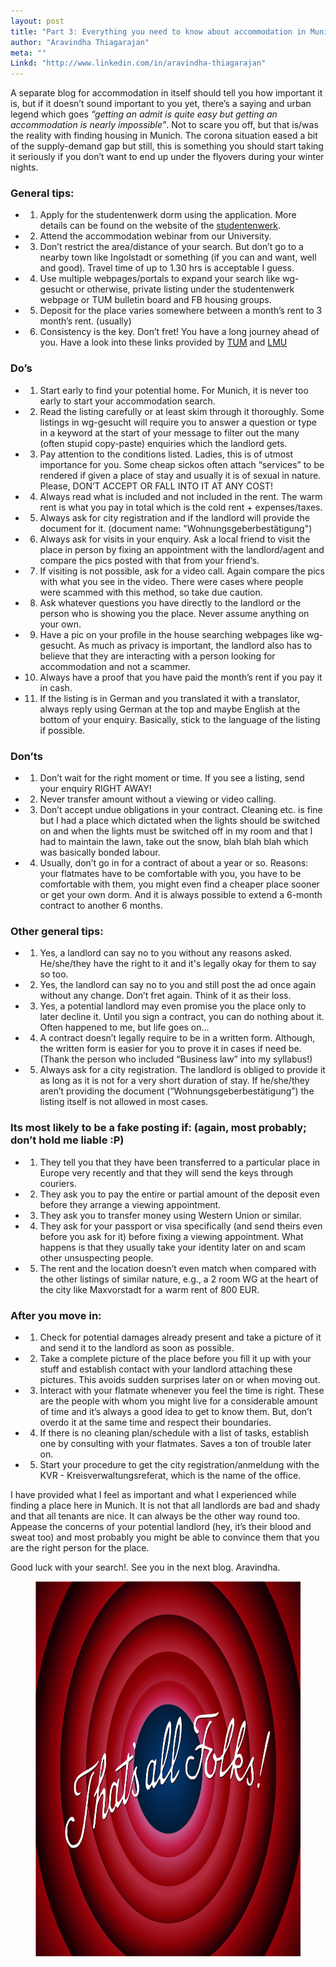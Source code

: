 ```yaml
---
layout: post
title: "Part 3: Everything you need to know about accommodation in Munich"
author: "Aravindha Thiagarajan"
meta: ""
Linkd: "http://www.linkedin.com/in/aravindha-thiagarajan"
---
```


A separate blog for accommodation in itself should tell you how important it is, but if it doesn’t sound important to you yet, there’s a saying and urban legend which goes *“getting an admit is quite easy but getting an accommodation is nearly impossible”*. Not to scare you off, but that is/was the reality with finding housing in Munich. The corona situation eased a bit of the supply-demand gap but still, this is something you should start taking it seriously if you don’t want to end up under the flyovers during your winter nights.


### General tips:

- 1) Apply for the studentenwerk dorm using the application. More details can be found on the website of the [studentenwerk](https://www.studentenwerk-muenchen.de/en/student-accommodation/).

- 2) Attend the accommodation webinar from our University. 

- 3) Don’t restrict the area/distance of your search. But don’t go to a nearby town like Ingolstadt or something (if you can and want, well and good). Travel time of up to 1.30 hrs is acceptable I guess.

- 4) Use multiple webpages/portals to expand your search like wg-gesucht or otherwise, private listing under the studentenwerk webpage or TUM bulletin board and FB housing groups.

- 5) Deposit for the place varies somewhere between a month’s rent to 3 month’s rent. (usually)

- 6) Consistency is the key. Don’t fret! You have a long journey ahead of you. Have a look into these links provided by [TUM](https://www.tum.de/en/university-life/accommodations/) and [LMU](https://www.en.uni-muenchen.de/students/exchange/incomings/austausch_engl/living/accommodation/private_market/index.html)



### Do’s

- 1) Start early to find your potential home. For Munich, it is never too early to start your accommodation search.

- 2) Read the listing carefully or at least skim through it thoroughly. Some listings in wg-gesucht will require you to answer a question or type in a keyword at the start of your message to filter out the many (often stupid copy-paste) enquiries which the landlord gets.

- 3) Pay attention to the conditions listed. Ladies, this is of utmost importance for you. Some cheap sickos often attach “services” to be rendered if given a place of stay and usually it is of sexual in nature. Please, DON’T ACCEPT OR FALL INTO IT AT ANY COST!

- 4) Always read what is included and not included in the rent. The warm rent is what you pay in total which is the cold rent + expenses/taxes.

- 5) Always ask for city registration and if the landlord will provide the document for it. (document name: "Wohnungsgeberbestätigung")

- 6) Always ask for visits in your enquiry. Ask a local friend to visit the place in person by fixing an appointment with the landlord/agent and compare the pics posted with that from your friend’s.

- 7) If visiting is not possible, ask for a video call. Again compare the pics with what you see in the video. There were cases where people were scammed with this method, so take due caution.

- 8) Ask whatever questions you have directly to the landlord or the person who is showing you the place. Never assume anything on your own.

- 9) Have a pic on your profile in the house searching webpages like wg-gesucht. As much as privacy is important, the landlord also has to believe that they are interacting with a person looking for accommodation and not a scammer.

- 10) Always have a proof that you have paid the month’s rent if you pay it in cash.

- 11) If the listing is in German and you translated it with a translator, always reply using German at the top and maybe English at the bottom of your enquiry. Basically, stick to the language of the listing if possible.


### Don’ts

- 1) Don’t wait for the right moment or time. If you see a listing, send your enquiry RIGHT AWAY!

- 2) Never transfer amount without a viewing or video calling.

- 3) Don’t accept undue obligations in your contract. Cleaning etc. is fine but I had a place which dictated when the lights should be switched on and when the lights must be switched off in my room and that I had to maintain the lawn, take out the snow, blah blah blah which was basically bonded labour. 

- 4) Usually, don’t go in for a contract of about a year or so. Reasons: your flatmates have to be comfortable with you, you have to be comfortable with them, you might even find a cheaper place sooner or get your own dorm. And it is always possible to extend a 6-month contract to another 6 months.


### Other general tips:

- 1) Yes, a landlord can say no to you without any reasons asked. He/she/they have the right to it and it's legally okay for them to say so too.

- 2) Yes, the landlord can say no to you and still post the ad once again without any change. Don’t fret again. Think of it as their loss.

- 3) Yes, a potential landlord may even promise you the place only to later decline it. Until you sign a contract, you can do nothing about it. Often happened to me, but life goes on...

- 4) A contract doesn’t legally require to be in a written form. Although, the written form is easier for you to prove it in cases if need be. (Thank the person who included “Business law” into my syllabus!) 

- 5) Always ask for a city registration. The landlord is obliged to provide it as long as it is not for a very short duration of stay. If he/she/they aren’t providing the document (“Wohnungsgeberbestätigung”) the listing itself is not allowed in most cases.


### Its most likely to be a fake posting if: (again, most probably; don’t hold me liable :P)

- 1) They tell you that they have been transferred to a particular place in Europe very recently and that they will send the keys through couriers.

- 2) They ask you to pay the entire or partial amount of the deposit even before they arrange a viewing appointment.

- 3) They ask you to transfer money using Western Union or similar.

- 4) They ask for your passport or visa specifically (and send theirs even before you ask for it) before fixing a viewing appointment. What happens is that they usually take your identity later on and scam other unsuspecting people.

- 5) The rent and the location doesn’t even match when compared with the other listings of similar nature, e.g., a 2 room WG at the heart of the city like Maxvorstadt for a warm rent of 800 EUR.


### After you move in:

- 1) Check for potential damages already present and take a picture of it and send it to the landlord as soon as possible.

- 2) Take a complete picture of the place before you fill it up with your stuff and establish contact with your landlord attaching these pictures. This avoids sudden surprises later on or when moving out.

- 3) Interact with your flatmate whenever you feel the time is right. These are the people with whom you might live for a considerable amount of time and it’s always a good idea to get to know them. But, don’t overdo it at the same time and respect their boundaries.

- 4) If there is no cleaning plan/schedule with a list of tasks, establish one by consulting with your flatmates. Saves a ton of trouble later on.

- 5) Start your procedure to get the city registration/anmeldung with the KVR - Kreisverwaltungsreferat, which is the name of the office.


I have provided what I feel as important and what I experienced while finding a place here in Munich. It is not that all landlords are bad and shady and that all tenants are nice. It can always be the other way round too. Appease the concerns of your potential landlord (hey, it’s their blood and sweat too) and most probably you might be able to convince them that you are the right person for the place. 

Good luck with your search!. See you in the next blog. Aravindha.

<figure align="center">
<img src="/img/blog_img/Thats_all_folks.png" width="500" height="600" alt="endofdoc">
</figure>
